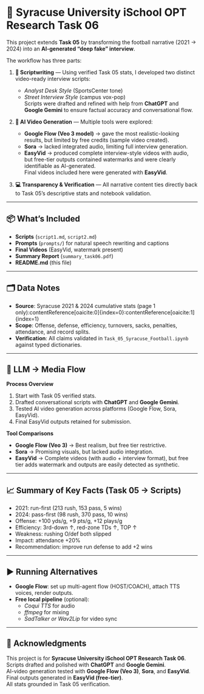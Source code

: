 # 📘 Syracuse University iSchool OPT Research Task 06

This project extends **Task 05** by transforming the football narrative (2021 → 2024) into an **AI-generated “deep fake” interview**.  

The workflow has three parts:

1. **🎤 Scriptwriting** — Using verified Task 05 stats, I developed two distinct video-ready interview scripts:
   - *Analyst Desk Style* (SportsCenter tone)  
   - *Street Interview Style* (campus vox-pop)  
   Scripts were drafted and refined with help from **ChatGPT** and **Google Gemini** to ensure factual accuracy and conversational flow.

2. **🤖 AI Video Generation** — Multiple tools were explored:
   - **Google Flow (Veo 3 model)** → gave the most realistic-looking results, but limited by free credits (sample video created).  
   - **Sora** → lacked integrated audio, limiting full interview generation.  
   - **EasyVid** → produced complete interview-style videos with audio, but free-tier outputs contained watermarks and were clearly identifiable as AI-generated.  
   Final videos included here were generated with **EasyVid**.

3. **💻 Transparency & Verification** — All narrative content ties directly back to Task 05’s descriptive stats and notebook validation.

---

## 📦 What’s Included

- **Scripts** (`script1.md`, `script2.md`)  
- **Prompts** (`prompts/`) for natural speech rewriting and captions  
- **Final Videos** (EasyVid, watermark present)  
- **Summary Report** (`summary_task06.pdf`)  
- **README.md** (this file)

---

## 🗂 Data Notes

- **Source**: Syracuse 2021 & 2024 cumulative stats (page 1 only):contentReference[oaicite:0]{index=0}:contentReference[oaicite:1]{index=1}  
- **Scope**: Offense, defense, efficiency, turnovers, sacks, penalties, attendance, and record splits.  
- **Verification**: All claims validated in `Task_05_Syracuse_Football.ipynb` against typed dictionaries.

---

## 🧠 LLM → Media Flow

**Process Overview**  
1. Start with Task 05 verified stats.  
2. Drafted conversational scripts with **ChatGPT** and **Google Gemini**.  
3. Tested AI video generation across platforms (Google Flow, Sora, EasyVid).  
4. Final EasyVid outputs retained for submission.

**Tool Comparisons**  
- **Google Flow (Veo 3)** → Best realism, but free tier restrictive.  
- **Sora** → Promising visuals, but lacked audio integration.  
- **EasyVid** → Complete videos (with audio + interview format), but free tier adds watermark and outputs are easily detected as synthetic.

---

## 📈 Summary of Key Facts (Task 05 → Scripts)

- 2021: run-first (213 rush, 153 pass, 5 wins)  
- 2024: pass-first (98 rush, 370 pass, 10 wins)  
- Offense: +100 yds/g, +9 pts/g, +12 plays/g  
- Efficiency: 3rd-down ↑, red-zone TDs ↑, TOP ↑  
- Weakness: rushing O/def both slipped  
- Impact: attendance +20%  
- Recommendation: improve run defense to add +2 wins

---

## ▶️ Running Alternatives

- **Google Flow**: set up multi-agent flow (HOST/COACH), attach TTS voices, render outputs.  
- **Free local pipeline** (optional):  
  - *Coqui TTS* for audio  
  - *ffmpeg* for mixing  
  - *SadTalker or Wav2Lip* for video sync  

---

## 🙋 Acknowledgments

This project is for **Syracuse University iSchool OPT Research Task 06**.  
Scripts drafted and polished with **ChatGPT** and **Google Gemini**.  
AI-video generation tested with **Google Flow (Veo 3)**, **Sora**, and **EasyVid**.  
Final outputs generated in **EasyVid (free-tier)**.  
All stats grounded in Task 05 verification.  
